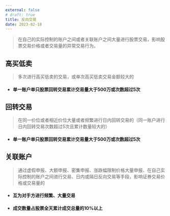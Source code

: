 ```yaml
---
external: false
# draft: true
title: 反向交易
date: 2023-02-18
---
```


>在自己的实际控制的账户之间或者关联账户之间大量进行股票交易，影响股票交易价格或者交易量的异常交易行为。

## 高买低卖

> 多次进行高买低卖的交易，或单次高买低卖交易金额较大的

- #### 单一账户单只股票回转交易累计交易量大于500万或次数超过5次

## 回转交易

> 在同一价位或者相近价位大量或者频繁进行日内回转交易的（同一账户进行日内回转交易次数超过5次且累计数量较大的）

- #### 单一账户单只股票回转交易累计交易量大于500万或次数超过5次

## 关联账户

>通过虚假申报、大额申报、密集申报、涨跌幅限制价格大量申报、在自己实际控制的账户之间进行交易、日内或隔日反向交易等手段，影响证券交易价格或交易量的

- #### 互为对手方进行频繁、大量交易
- #### 成交数量占股票全天累计成交总量的10%以上